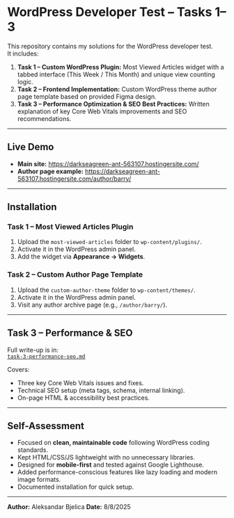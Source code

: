 # WordPress Developer Test – Tasks 1–3

This repository contains my solutions for the WordPress developer test.  
It includes:

1. **Task 1 – Custom WordPress Plugin:** Most Viewed Articles widget with a tabbed interface (This Week / This Month) and unique view counting logic.
2. **Task 2 – Frontend Implementation:** Custom WordPress theme author page template based on provided Figma design.
3. **Task 3 – Performance Optimization & SEO Best Practices:** Written explanation of key Core Web Vitals improvements and SEO recommendations.

---

## Live Demo

- **Main site:** https://darkseagreen-ant-563107.hostingersite.com/  
- **Author page example:** https://darkseagreen-ant-563107.hostingersite.com/author/barry/

---

## Installation

### Task 1 – Most Viewed Articles Plugin
1. Upload the `most-viewed-articles` folder to `wp-content/plugins/`.
2. Activate it in the WordPress admin panel.
3. Add the widget via **Appearance → Widgets**.

### Task 2 – Custom Author Page Template
1. Upload the `custom-author-theme` folder to `wp-content/themes/`.
2. Activate it in the WordPress admin panel.
3. Visit any author archive page (e.g., `/author/barry/`).

---

## Task 3 – Performance & SEO

Full write-up is in:  
[`task-3-performance-seo.md`](task-3-performance-seo/performance-seo.md)  

Covers:
- Three key Core Web Vitals issues and fixes.
- Technical SEO setup (meta tags, schema, internal linking).
- On-page HTML & accessibility best practices.

---

## Self-Assessment

- Focused on **clean, maintainable code** following WordPress coding standards.
- Kept HTML/CSS/JS lightweight with no unnecessary libraries.
- Designed for **mobile-first** and tested against Google Lighthouse.
- Added performance-conscious features like lazy loading and modern image formats.
- Documented installation for quick setup.

---

**Author:** Aleksandar Bjelica
**Date:** 8/8/2025



